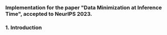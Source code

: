 ### Implementation for the paper "Data Minimization at Inference Time", accepted to NeurIPS 2023.

### 1. Introduction
